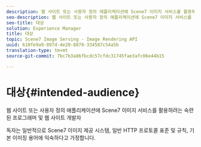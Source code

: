 ```yaml
---
description: 웹 사이트 또는 사용자 정의 애플리케이션에 Scene7 이미지 서비스를 활용하려는 숙련된 프로그래머 및 웹 사이트 개발자
seo-description: 웹 사이트 또는 사용자 정의 애플리케이션에 Scene7 이미지 서비스를 활용하려는 숙련된 프로그래머 및 웹 사이트 개발자
seo-title: 대상
solution: Experience Manager
title: 대상
topic: Scene7 Image Serving - Image Rendering API
uuid: 610fe9a9-897d-4e20-8879-334587c54a5b
translation-type: tm+mt
source-git-commit: 7bc7b3a86fbcdc57cfdc31745fae3afc06e44b15

---
```



# 대상{#intended-audience}

웹 사이트 또는 사용자 정의 애플리케이션에 Scene7 이미지 서비스를 활용하려는 숙련된 프로그래머 및 웹 사이트 개발자

독자는 일반적으로 Scene7 이미지 제공 시스템, 일반 HTTP 프로토콜 표준 및 규칙, 기본 이미징 용어에 익숙하다고 가정합니다.
